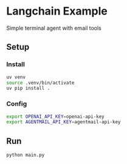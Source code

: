# Langchain Example

Simple terminal agent with email tools

## Setup

### Install

```sh
uv venv
source .venv/bin/activate
uv pip install .
```

### Config

```sh
export OPENAI_API_KEY=openai-api-key
export AGENTMAIL_API_KEY=agentmail-api-key
```

## Run

```sh
python main.py
```
